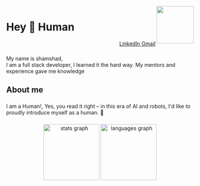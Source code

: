 <img align="right" height="100" src="https://avatars.githubusercontent.com/u/73699937?v=4"  />

###

<h1 align="left">Hey 👋 Human</h1>

<div align="right">
  <a href="https://www.linkedin.com/in/shamshadlive/" target="_blank">
   LinkedIn
  </a>
    <a href="mailto:muhammadshamshad365@gmail.com" target="_blank">
   Gmail
  </a>
</div>

###

<p align="left">My name is shamshad,<br>I am a full stack developer, I learned it the hard way. My mentors and experience gave me knowledge</p>

###

<h2 align="left">About me</h2>

###

<p align="left">I am a Human!,  Yes, you read it right – in this era of AI and robots, I'd like to proudly introduce myself as a human. 🤖</p>


###

<div align="center">
  <img src="https://github-readme-stats.vercel.app/api?username=shamshadlive&hide_title=false&hide_rank=false&show_icons=true&include_all_commits=true&count_private=true&disable_animations=false&theme=dracula&locale=en&hide_border=false&order=1" height="150" alt="stats graph"  />
  <img src="https://github-readme-stats.vercel.app/api/top-langs?username=shamshadlive&locale=en&hide_title=false&layout=compact&card_width=320&langs_count=5&theme=dracula&hide_border=false&order=2" height="150" alt="languages graph"  />
</div>

###


###
